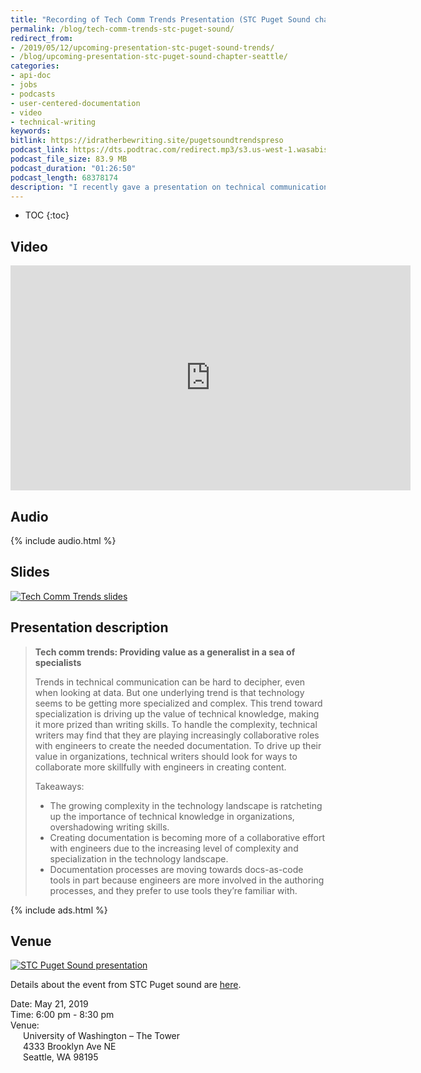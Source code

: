 ```yaml
---
title: "Recording of Tech Comm Trends Presentation (STC Puget Sound chapter)"
permalink: /blog/tech-comm-trends-stc-puget-sound/
redirect_from:
- /2019/05/12/upcoming-presentation-stc-puget-sound-trends/
- /blog/upcoming-presentation-stc-puget-sound-chapter-seattle/
categories:
- api-doc
- jobs
- podcasts
- user-centered-documentation
- video
- technical-writing
keywords:
bitlink: https://idratherbewriting.site/pugetsoundtrendspreso
podcast_link: https://dts.podtrac.com/redirect.mp3/s3.us-west-1.wasabisys.com/idbwmedia.com/podcasts/pugetsoundtrends.mp3
podcast_file_size: 83.9 MB
podcast_duration: "01:26:50"
podcast_length: 68378174
description: "I recently gave a presentation on technical communication trends to the STC Puget Sound Chapter in Seattle, Washington, on May 21, 2019. This is one of the better presentations on trends I've given and culminates a lot of research and other iterations on this topic during the past year. You can view a recording of the presentation, check out the slides, grab the audio file, and see other details here."
---
```


* TOC
{:toc}

## Video

<iframe width="640" height="360" src="https://www.youtube.com/embed/1bzf6Iytza4" frameborder="0" allow="accelerometer; autoplay; encrypted-media; gyroscope; picture-in-picture" allowfullscreen></iframe>

## Audio

{% include audio.html %}

## Slides

<a href="https://idratherbewriting.com/slides/trends_stc19/#/"><img src="{{site.media}}/trendsslidesthumb.png" style="max-width: 350px" alt="Tech Comm Trends slides"/></a>

## Presentation description

> **Tech comm trends: Providing value as a generalist in a sea of specialists**
>
> Trends in technical communication can be hard to decipher, even when looking at data. But one underlying trend is that technology seems to be getting more specialized and complex. This trend toward specialization is driving up the value of technical knowledge, making it more prized than writing skills. To handle the complexity, technical writers may find that they are playing increasingly collaborative roles with engineers to create the needed documentation. To drive up their value in organizations, technical writers should look for ways to collaborate more skillfully with engineers in creating content.
>
> Takeaways:
>
> - The growing complexity in the technology landscape is ratcheting up the importance of technical knowledge in organizations, overshadowing writing skills.
> - Creating documentation is becoming more of a collaborative effort with engineers due to the increasing level of complexity and specialization in the technology landscape.
> - Documentation processes are moving towards docs-as-code tools in part because engineers are more involved in the authoring processes, and they prefer to use tools they’re familiar with.

{% include ads.html %}

## Venue

<a href="https://www.stc-psc.org/event/tech-comm-trends-providing-value-as-a-generalist-in-a-sea-of-specialists/"><img src="{{site.media}}/stcpugetsoundgenspec.png" alt="STC Puget Sound presentation" /></a>

Details about the event from STC Puget sound are [here](https://www.stc-psc.org/event/tech-comm-trends-providing-value-as-a-generalist-in-a-sea-of-specialists/).

Date: May 21, 2019<br/>
Time: 6:00 pm - 8:30 pm<br/>
Venue:<br/>
<span style="margin-left: 20px">University of Washington – The Tower<br/></span>
<span style="margin-left: 20px">4333 Brooklyn Ave NE <br/></span>
<span style="margin-left: 20px">Seattle, WA 98195</span>
